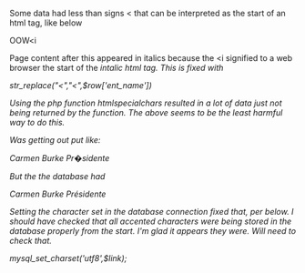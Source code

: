 Some data had less than signs < that can be interpreted as the start of an html tag, like below

OOW<i

Page content after this appeared in italics because the <i signified to a web browser the start of the <i> intalic html tag.  This is fixed with 

str_replace("<","&lt;",$row['ent_name'])

Using the php function htmlspecialchars resulted in a lot of data just not being returned by the function.  The above seems to be the least harmful way to do this.

Was getting out put like:

Carmen Burke Pr�sidente

But the the database had

Carmen Burke Présidente

Setting the character set in the database connection fixed that, per below.  I should have checked that all accented characters were being stored in the database properly from the start.  I'm glad it appears they were. Will need to check that.

mysql_set_charset('utf8',$link);



